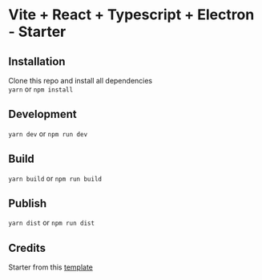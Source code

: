 # Vite + React + Typescript + Electron - Starter

## Installation

Clone this repo and install all dependencies  
`yarn` or `npm install`

## Development

`yarn dev` or `npm run dev`

## Build

`yarn build` or `npm run build`

## Publish

`yarn dist` or `npm run dist`

## Credits

Starter from this [template](https://github.com/AleBL/vite-reactts-electron-starter)
